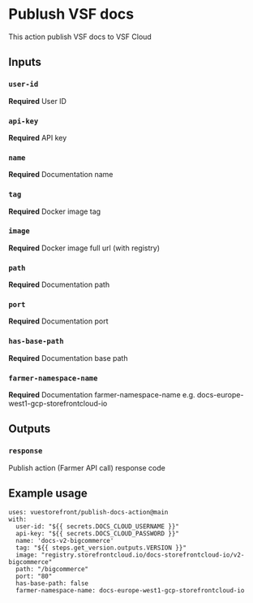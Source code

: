 # Publush VSF docs

This action publish VSF docs to VSF Cloud

## Inputs

### `user-id`

**Required** User ID

### `api-key`

**Required** API key

### `name`

**Required** Documentation name

### `tag`

**Required** Docker image tag

### `image`

**Required** Docker image full url (with registry)

### `path`

**Required** Documentation path

### `port`

**Required** Documentation port

### `has-base-path`

**Required** Documentation base path

### `farmer-namespace-name`

**Required** Documentation farmer-namespace-name e.g. docs-europe-west1-gcp-storefrontcloud-io

## Outputs

### `response`

Publish action (Farmer API call) response code

## Example usage

```
uses: vuestorefront/publish-docs-action@main
with:
  user-id: "${{ secrets.DOCS_CLOUD_USERNAME }}"
  api-key: "${{ secrets.DOCS_CLOUD_PASSWORD }}"
  name: 'docs-v2-bigcommerce'
  tag: "${{ steps.get_version.outputs.VERSION }}"
  image: "registry.storefrontcloud.io/docs-storefrontcloud-io/v2-bigcommerce"
  path: "/bigcommerce"
  port: "80"
  has-base-path: false
  farmer-namespace-name: docs-europe-west1-gcp-storefrontcloud-io
```
